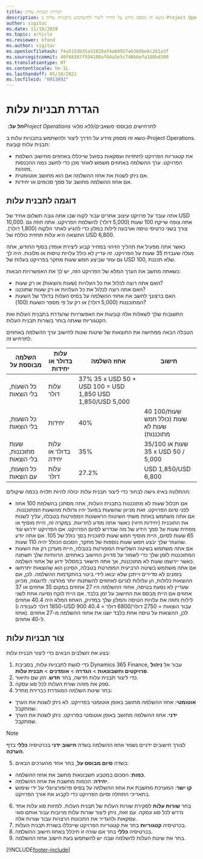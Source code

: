 ```yaml
---
title: הגדרת תבניות עלות
description: נושא זה מספק מידע על הדרך ליצור ולהשתמש בתבניות עלות ב-Project Operations.
author: sigitac
ms.date: 11/18/2020
ms.topic: article
ms.reviewer: kfend
ms.author: sigitac
ms.openlocfilehash: f4a515db31a31028af4a60927ab360be6c261a3f
ms.sourcegitcommit: 40f68387f594180af64a5e5c748b6efa188bd300
ms.translationtype: HT
ms.contentlocale: he-IL
ms.lasthandoff: 05/10/2021
ms.locfileid: "6013892"
---
```

# <a name="set-up-cost-templates"></a>הגדרת תבניות עלות

_**חל על:** ‏Project Operations לתרחישים מבוססי משאבים/ללא מלאי_


נושא זה מספק מידע על הדרך ליצור ולהשתמש בתבניות עלות ב-Project Operations. תבנית עלות קובעת:

- את קטגוריות הפרויקט לתחזיות ועסקאות בפועל שייכללו באחוזים מחישוב השלמת הפרויקט. ערך ההשלמה באחוזים משמש לאחר מכן כדי לחשב כמה ההכנסות מזוהות.
- אם ניתן לשנות את אחוז ההשלמה אם הוא מחושב אוטומטית.
- אם אחוז ההשלמה מחושב על סמך סכומים או יחידות.

## <a name="cost-template-example"></a>דוגמה לתבנית עלות

אתה עובד על פרויקט עיצוב אתרים עבור לקוח שבו אתה גובה תשלום אחיד של USD 10,000. אתה צופה שייקח 100 שעות (5,000 דולר) להשלמת הפרויקט. אתה חוזה גם צורך בשני כרטיסי טיסה וארבעה לילות במלון כדי להגיע לאתר הלקוח (1,800 דולר). התוצאה היא עלות תחזית כוללת של USD 6,800.

כאשר אתה מפעיל את תהליך הזיהוי במחיר קבוע ליצירת אומדן בסוף החודש, אתה מגלה שעבדת 35 שעות על הפרויקט. זה עדיין לא כולל עלויות טיסות או מלונות. היה לך גם עוזר שביצע חמש שעות מחקר בפרויקט בעלות של USD 100, שלא תכננת.

כשאתה מחשב את הערך המלא של הפרויקט הזה, יש לך את האפשרויות הבאות:

- האם אתה רוצה לכלול את כל העלויות (שעות והוצאות) או רק שעות?
- האם אתה רוצה לכלול את כל העלויות או רק שעות שתוכננו?
- האם ברצונך לחשב את אחוזי ההשלמה על בסיס העלות בדולר של השעות המתוכננות (5,000 דולר) או רק על פי מספר השעות (100)?

התשובות שלך לשאלות אלה קובעות את האפשרויות שהגדרת בתבנית העלות ואת הקטגוריות שאתה בוחר בשורות תבנית העלות.

הטבלה הבאה ממחישה את התוצאות של שיטות שונות לחישוב ערך ההשלמה באחוזים לתרחיש זה.

| השלמה מבוססת על | עלות בדולר או יחידות | אחוז השלמה | חישוב |
| --- | --- | --- | --- |
| כל השעות, בלי הוצאות | עלות דולר | ‎37% 35 x USD 50 + USD 100 = USD 1,850 USD 1,850/USD 5,000 |
| כל השעות, בלי הוצאות | יחידות | 40% | 40 שעות/100 שעות (כולל חמש שעות לא מתוכננות) |
| שעות מתוכננות, בלי הוצאות | עלות בדולר או יחידה | 35% | 35/100 שעות או ‎ 35 x USD 50 / 5,000 |
| כל השעות, עם הוצאות | עלות דולר | 27.2% | USD 1,850/USD 6,800 |

ההחלטה באיזו גישה לבחור כדי ליצור תבנית עלות יכולה להיות תלויה בכמה שיקולים:

- אם תכלול שעות לא מתוכננות בתבנית העלות, אתה מסתכן בהשלמת 100 אחוז לפני סיום הפרויקט. זאת מכיוון שהשעות בפועל יהיו גדולות מהשעות המתוכננות. אם אתה משתמש באחת משתי השיטות הראשונות המפורטות בטבלה, עליך לשנות את התוכנית (יחידות חיזוי) כאשר אתה מודע לחריגות. במקרה זה, היית מוסיף או מפחית שעות על סמך הידע של מה שנדרש לסיום הפרויקט. אם הפרויקט ידרוש עוד 65 שעות לסיום, היית מוסיף חמש שעות לתוכנית בסך כולל של 105. אם אתה יודע שהעוזר שלך יבצע חמש שעות נוספות של מחקר, הסכום הכולל יהיה 110 שעות.
- אם אתה משתמש בשיטה השלישית המפורטת בטבלה, היית מעדכן רק את השעות המתוכננות לזמן שלך כדי לשמור על מדויק החישוב באחוזים. הרווחיות שלך תשתנה כאשר יירשמו שעות לא מתוכננות, אך אתה תישאר במסלול ידוע של אחוזי השלמה.
- אם אתה משתמש בשיטה הרביעית המפורטת בטבלה, הסיכון הוא שהוצאות יתרחשו בזמנים לא סדירים וייתכן שלא יבואו לידי ביטוי בהתקדמות ההשלמה. לכן, אם ההוצאות כלולות, הן עלולות לגרום לאחוזים להשתנות יותר מהרצוי. לדוגמה, מכיוון שעדיין לא נסעת בטיסה, אחוזי ההשלמה היו 27 אחוזים במקום 35 אחוזים או 37 אחוזים אם היית מבסס את החישוב על זמן בלבד. אם היית לוקח נסיעה אחת לשני לילות וחוזה את עלויות הטיסה והמלון שלך במדויק, האחוז המלא היה 40.4 אחוזים (1850 דולר לעבודה ו-USD 900 עבור הוצאות = 2750 דולר/6800 דולר = 40.4 אחוז). לכן, ההוצאות על טיסה אחת בלבד ישנו את אחוזי ההשלמה מ-27 אחוזים ל-40 אחוזים.

## <a name="create-cost-templates"></a>צור תבניות עלות
בצע את השלבים הבאים כדי ליצור תבנית עלות:

1. כדי לגשת לתבניות עלות, בסביבת Dynamics 365 Finance, עבור אל **ניהול פרויקטים וחשבונאות** > **הגדרה** > **אומדנים** > **תבנית עלות**.
2. כדי ליצור תבנית עלות חדשה, בחר **חדש**. הזן שם ותיאור.
3. ספק את מזהה שורת העלות לכל סוג עסקה.
4. בחר שיטת השלמה המוגדרת כברירת מחדל:

  - **אוטומטי**: אחוז ההשלמה מחושב באופן אוטומטי בפרויקט. לא ניתן לשנות את הערך שמתקבל.
  - **ידני**: אחוז ההשלמה מחושב באופן אוטומטי בפרויקט. ניתן לשנות את הערך שמתקבל.

  > [!NOTE]
  > לצורך חישובים ידניים נשמר אחוז ההשלמה בשדה **חישוב ידני** בכרטיסיה **כללי** בדף **הערכה**.

5. בשדה **סיום מבוסס על**, בחר אחד מהערכים הבאים:

  - **כמות**: הסכום במטבע חשבונאות מחשב את אחוז ההשלמה.
  - **יחידה**: הכמות מחשבת את אחוז ההשלמה.
  - **קו ישר**: המערכת מחשבת את אחוז ההשלמה על בסיס פרופורציונלי על ידי שימוש בתאריכי התחלה וסיום הפרויקט כדי לקבוע את אורך הפרויקט.

6. בחר **שורות עלות** לסקירת שורות העלות של תבנית העלות. לפחות סוג עלות אחד נדרש לכל סוג עסקה. עם זאת, ניתן ליצור שורות עלות מרובות עבור אותם סוגי עסקאות ולהגדיר את התכונות הרצויות עבור שורות אלה.
7. בכרטיסיה **קטגוריות** בחר את קטגוריות הפרויקט שייכללו בשורת תבנית העלות.
8. בכרטיסיה **כללי** בחר אם שורה זו תיכלל באחוז חישוב ההשלמה.
9. בחר את שיטת העלות להשלמה שבה יש להשתמש בעת חישוב אחוז ההשלמה.


[!INCLUDE[footer-include](../includes/footer-banner.md)]